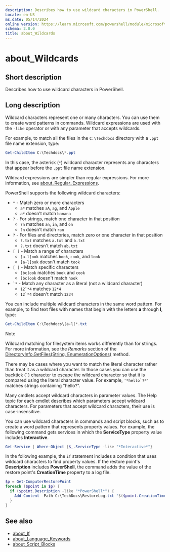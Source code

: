 ```yaml
---
description: Describes how to use wildcard characters in PowerShell.
Locale: en-US
ms.date: 05/14/2024
online version: https://learn.microsoft.com/powershell/module/microsoft.powershell.core/about/about_wildcards?view=powershell-7.4&WT.mc_id=ps-gethelp
schema: 2.0.0
title: about_Wildcards
---
```


# about_Wildcards

## Short description

Describes how to use wildcard characters in PowerShell.

## Long description

Wildcard characters represent one or many characters. You can use them to
create word patterns in commands. Wildcard expressions are used with the
`-like` operator or with any parameter that accepts wildcards.

For example, to match all the files in the `C:\Techdocs` directory with a
`.ppt` file name extension, type:

```powershell
Get-ChildItem C:\Techdocs\*.ppt
```

In this case, the asterisk (`*`) wildcard character represents any characters
that appear before the `.ppt` file name extension.

Wildcard expressions are simpler than regular expressions. For more
information, see [about_Regular_Expressions][01].

PowerShell supports the following wildcard characters:

- `*` - Match zero or more characters
  - `a*` matches `aA`, `ag`, and `Apple`
  - `a*` doesn't match `banana`
- `?` - For strings, match one character in that position
  - `?n` matches `an`, `in`, and `on`
  - `?n` doesn't match `ran`
- `?` - For files and directories, match zero or one character in that position
  - `?.txt` matches `a.txt` and `b.txt`
  - `?.txt` doesn't match `ab.txt`
- `[ ]` - Match a range of characters
  - `[a-l]ook` matches `book`, `cook`, and `look`
  - `[a-l]ook` doesn't match `took`
- `[ ]` - Match specific characters
  - `[bc]ook` matches `book` and `cook`
  - `[bc]ook` doesn't match `hook`
- `` `* `` - Match any character as a literal (not a wildcard character)
  - ``12`*4`` matches `12*4`
  - ``12`*4`` doesn't match `1234`

You can include multiple wildcard characters in the same word pattern. For
example, to find text files with names that begin with the letters **a**
through **l**, type:

```powershell
Get-ChildItem C:\Techdocs\[a-l]*.txt
```

> [!NOTE]
> Wildcard matching for filesystem items works differently than for strings.
> For more information, see the _Remarks_ section of the
> [DirectoryInfo.GetFiles(String, EnumerationOptions)][05] method.

There may be cases where you want to match the literal character rather than
treat it as a wildcard character. In those cases you can use the backtick
(`` ` ``) character to escape the wildcard character so that it is compared
using the literal character value. For example, ``'*hello`?*'`` matches strings
containing "hello?".

Many cmdlets accept wildcard characters in parameter values. The Help topic for
each cmdlet describes which parameters accept wildcard characters. For
parameters that accept wildcard characters, their use is case-insensitive.

You can use wildcard characters in commands and script blocks, such as to
create a word pattern that represents property values. For example, the
following command gets services in which the **ServiceType** property value
includes **Interactive**.

```powershell
Get-Service | Where-Object {$_.ServiceType -like "*Interactive*"}
```

In the following example, the `if` statement includes a condition that uses
wildcard characters to find property values. If the restore point's
**Description** includes **PowerShell**, the command adds the value of the
restore point's **CreationTime** property to a log file.

```powershell
$p = Get-ComputerRestorePoint
foreach ($point in $p) {
  if ($point.Description -like "*PowerShell*") {
    Add-Content -Path C:\TechDocs\RestoreLog.txt "$($point.CreationTime)"
  }
}
```

## See also

- [about_If][02]
- [about_Language_Keywords][03]
- [about_Script_Blocks][04]

<!-- link references -->
[01]: about_Regular_Expressions.md
[02]: about_If.md
[03]: about_Language_Keywords.md
[04]: about_Script_Blocks.md
[05]: xref:System.IO.DirectoryInfo.GetFiles%2A#system-io-directoryinfo-getfiles(system-string-system-io-enumerationoptions)
